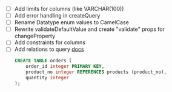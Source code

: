 - [ ] Add limits for columns (like VARCHAR(100))
- [ ] Add error handling in createQuery
- [ ] Rename Datatype enum values to CamelCase
- [ ] Rewrite validateDefaultValue and create "validate" props for changeProperty
- [ ] Add constraints for columns
- [ ] Add relations to query [docs](https://www.postgresql.org/files/documentation/pdf/17/postgresql-17-US.pdf)
  ```sql
  CREATE TABLE orders (
      order_id integer PRIMARY KEY,
      product_no integer REFERENCES products (product_no),
      quantity integer
  );
  ```
